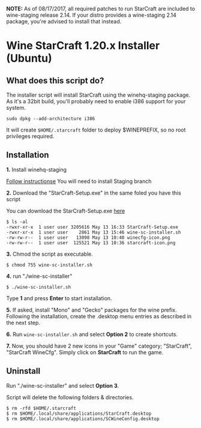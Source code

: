 **NOTE:** As of 08/17/2017, all required patches to run StarCraft are included to wine-staging release 2.14. If your distro provides a wine-staging 2.14 package, you're advised to install that instead. 


Wine StarCraft 1.20.x Installer (Ubuntu)
========================================

## What does this script do?

The installer script will install StarCraft using the winehq-staging package. As it's a 32bit build, you'll probably need to enable i386 support for your system. 

`sudo dpkg --add-architecture i386`


It will create `$HOME/.starcraft` folder to deploy $WINEPREFIX, so no root privileges required.

## Installation
**1.** Install winehq-staging

[Follow instructionse](https://wiki.winehq.org/Ubuntu)
You will need to install Staging branch

**2.** Download the "StarCraft-Setup.exe" in the same foled you have this script

You can download the StarCraft-Setup.exe [here](https://battle.net/download/getInstallerForGame?version=LIVE&gameProgram=STARCRAFT "StarCraft-Setup.exe")

```
$ ls -al
-rwxr-xr-x  1 user user 3205616 May 13 16:33 StarCraft-Setup.exe
-rwxr-xr-x  1 user user    2861 May 13 15:46 wine-sc-installer.sh
-rw-rw-r--  1 user user   13098 May 13 10:40 winecfg-icon.png
-rw-rw-r--  1 user user  125521 May 13 10:36 starcraft-icon.png
```
**3.** Chmod the script as executable.

`$ chmod 755 wine-sc-installer.sh`

**4.** run "./wine-sc-installer"

`$ ./wine-sc-installer.sh`

Type **1** and press **Enter** to start installation. 

**5.** If asked, install "Mono" and "Gecko" packages for the wine prefix. Following the installation, create the .desktop menu entries as described in the next step. 

**6.** Run `wine-sc-installer.sh` and select **Option 2** to create shortcuts.

**7.** Now, you should have 2 new icons in your "Game" category; "StarCraft", "StarCraft WineCfg". Simply click on **StarCraft** to run the game.

## Uninstall

Run "./wine-sc-installer" and select **Option 3**.

Script will delete the following folders & directories.

```
$ rm -rfd $HOME/.starcraft
$ rm $HOME/.local/share/applications/StarCraft.desktop
$ rm $HOME/.local/share/applications/SCWineConfig.desktop
```
